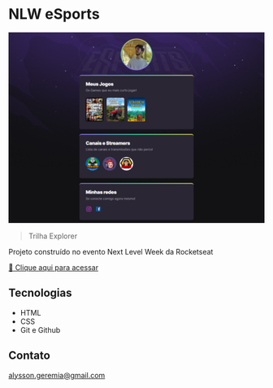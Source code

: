 # NLW eSports

![preview](./.github/preview.png)

> Trilha Explorer

Projeto construído no evento Next Level Week da Rocketseat

[🔗 Clique aqui para acessar](https://alyssongeremia.github.io/nlw)

## Tecnologias

- HTML
- CSS
- Git e Github

## Contato

alysson.geremia@gmail.com